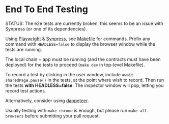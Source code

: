 # End To End Testing

STATUS: The e2e tests are currently broken, this seems to be an issue with Synpress (or one of its
dependencies).

Using [Playwright](https://playwright.dev/) & [Synpress](https://github.com/Synthetixio/synpress),
see [Makefile](Makefile) for commands. Prefix any command with `HEADLESS=false` to display the
browser window while the tests are running.

The local chain + app must be running (and the contracts must have been deployed) for the tests to
proceed (`make dev` in top-level Makefile).

To record a test by clicking in the user window, include `await sharedPage.pause()` in the tests, at
the point where wish to record. Then run the tests **with HEADLESS=false**. The inspector window
will pop, letting you record test actions.

Alternatively, consider using [dappeteer](https://github.com/ChainSafe/dappeteer).

Usually testing with `make chrome` is enough, but please run `make all-browsers` before submitting
your pull request.